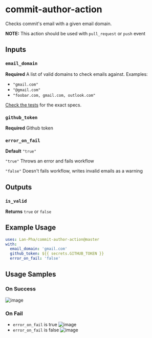 # commit-author-action

<!-- ![Test Runner](https://github.com/Lan-Phan/commit-author-action/workflows/Test%20Runner/badge.svg?branch=master) -->

Checks commit's email with a given email domain.

**NOTE:** This action should be used with `pull_request` or `push` event

## Inputs

### `email_domain`

**Required** A list of valid domains to check emails against. Examples:

- `"gmail.com"`
- `"@gmail.com"`
- `"foobar.com, gmail.com, outlook.com"`

[Check the tests](https://github.com/Lan-Phan/commit-author-email-action/blob/master/src/helpers/__tests__/filterInvalidEmails.test.ts#L17) for the exact specs.

### `github_token`

**Required** Github token

### `error_on_fail`

**Default** `"true"`

`"true"` Throws an error and fails workflow

`"false"` Doesn't fails workflow, writes invalid emails as a warning

## Outputs

### `is_valid`

**Returns** `true` or `false`

## Example Usage

```yaml
uses: Lan-Pha/commit-author-action@master
with:
  email_domain: 'gmail.com'
  github_token: ${{ secrets.GITHUB_TOKEN }}
  error_on_fail: 'false'
```

## Usage Samples

### On Success

![image](https://user-images.githubusercontent.com/25296714/101996418-31762080-3ce3-11eb-8727-d9fdaac2de70.png)

### On Fail

- `error_on_fail` is true
  ![image](https://user-images.githubusercontent.com/25296714/101996282-1951d180-3ce2-11eb-8cef-e2c362ae7eb4.png)
- `error_on_fail` is false
  ![image](https://user-images.githubusercontent.com/25296714/101996335-9ed58180-3ce2-11eb-8335-cc1cccb039e1.png)
